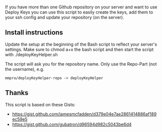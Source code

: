 If you have more than one Github repository on your server and want to use Deploy Keys you can use this script to easily create the keys, add them to your ssh config and update your repository (on the server).

## Install instructions
Update the setup at the beginning of the Bash script to reflect your server's settings.
Make sure to chmod a+x the bash script and then start the script with ./deployKeyHelper.sh

The script will ask you for the repository name. Only use the Repo-Part (not the username), e.g.
```
mmpro/deployKeyHelper-repo -> deployKeyHelper
```

## Thanks
This script is based on these Gists:
+ https://gist.github.com/jamesmcfadden/d379e04e7ae2861414886af189ec59e5
+ https://gist.github.com/gubatron/d96594d982c5043be6d4

